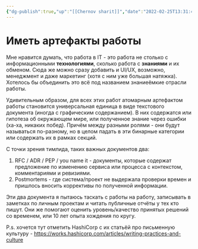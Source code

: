 ```yaml
---
{"dg-publish":true,"up":"[[Chernov sharit]]","date":"2022-02-25T13:31:40+04:00","modified_at":"2024-01-25T17:18:59+03:00","published_at":"2024-01-25T19:05:00+03:00","posted":"https://t.me/chernov_sharit/521","dg-path":"/chernov_sharit/2022-02-25 Что мешает людям выставлять работу наружу.md","permalink":"/chernov-sharit/2022-02-25-chto-meshaet-lyudyam-vystavlyat-rabotu-naruzhu/","dgPassFrontmatter":true}
---
```



# Иметь артефакты работы

Мне нравится думать, что работа в IT - это работа не столько с информационными **технологиями**, сколько работа с **знаниями** и их обменом. Сюда же можно сразу добавить и UI/UX, возможно, менеджмент и даже маркетинг (хотя с ним уже большая натяжка). Хотелось бы объединить это всё под названием знаниеёмкие отрасли работы.

Удивительным образом, для всех этих работ атомарным артефактом работы становится универсальная единица в виде текстового документа (иногда с графическим содержанием). В них содержатся или гипотеза об окружающем мире, или полученное знание через ошибки (ха-ха, никаких побед). Причём между разными ролями - они будут называться по-разному, но в целом падать в эти бинарные категории или содержать их в рамках секций.

С точки зрения тимлида, таких важных документов два:
1. RFC / ADR / PEP / you name it - документы, которые содержат предложение по изменению сервиса или процесса с контекстом, комментариями и ревизиями. 
2. Postmortems - где система/проект не выдержала проверки времен и пришлось вносить коррективы по полученной информации.

Эти два документа я пытаюсь таскать с работы на работу, записывать в заметках по личным проектам и читать публичные отчёты у тех кто пишут. Они же помогают оценить уровень/качество принятых решений со временем, или 10 лет опыта хождения по кругу.

P.s. хочется тут отметить HashiCorp с их статьёй про письменную культуру - https://works.hashicorp.com/articles/writing-practices-and-culture
